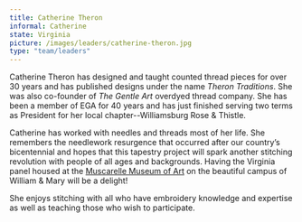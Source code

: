 ```yaml
---
title: Catherine Theron
informal: Catherine
state: Virginia
picture: /images/leaders/catherine-theron.jpg
type: "team/leaders"
---
```


Catherine Theron has designed and taught counted thread pieces for over 30 years and has published designs under the name _Theron Traditions_. She was also co-founder of _The Gentle Art_ overdyed thread company. She has been a member of EGA for 40 years and has just finished serving two terms as President for her local chapter--Williamsburg Rose & Thistle.

Catherine has worked with needles and threads most of her life. She remembers the needlework resurgence that occurred after our country’s bicentennial and hopes that this tapestry project will spark another stitching revolution with people of all ages and backgrounds. Having the Virginia panel housed at the [Muscarelle Museum of Art](https://muscarelle.wm.edu/) on the beautiful campus of William & Mary will be a delight!

She enjoys stitching with all who have embroidery knowledge and expertise as well as teaching those who wish to participate.
